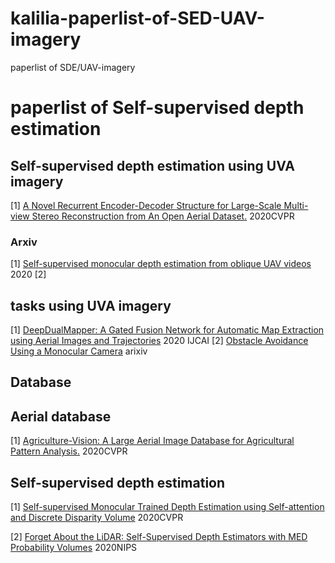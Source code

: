 # kalilia-paperlist-of-SED-UAV-imagery
paperlist of SDE/UAV-imagery
# paperlist of Self-supervised depth estimation
## Self-supervised depth estimation using UVA imagery
[1]  [A Novel Recurrent Encoder-Decoder Structure for Large-Scale Multi-view Stereo Reconstruction from An Open Aerial Dataset.](https://openaccess.thecvf.com/content_CVPR_2020/papers/Liu_A_Novel_Recurrent_Encoder-Decoder_Structure_for_Large-Scale_Multi-View_Stereo_Reconstruction_CVPR_2020_paper.pdf) 2020CVPR

### Arxiv
[1] [Self-supervised monocular depth estimation from oblique UAV videos](https://arxiv.org/ftp/arxiv/papers/2012/2012.10704.pdf) 2020
[2] []()

## tasks using UVA imagery
[1] [DeepDualMapper: A Gated Fusion Network for Automatic Map Extraction using Aerial Images and Trajectories](https://arxiv.org/pdf/2002.06832.pdf) 2020 IJCAI
[2] [Obstacle Avoidance Using a Monocular Camera](https://arxiv.org/pdf/2012.01608.pdf) arixiv
## Database

## Aerial database
[1] [Agriculture-Vision: A Large Aerial Image Database for Agricultural Pattern Analysis.](https://openaccess.thecvf.com/content_CVPR_2020/papers/Chiu_Agriculture-Vision_A_Large_Aerial_Image_Database_for_Agricultural_Pattern_Analysis_CVPR_2020_paper.pdf) 2020CVPR

## Self-supervised depth estimation
[1] [Self-supervised Monocular Trained Depth Estimation using Self-attention and Discrete Disparity Volume](https://openaccess.thecvf.com/content_CVPR_2020/papers/Johnston_Self-Supervised_Monocular_Trained_Depth_Estimation_Using_Self-Attention_and_Discrete_Disparity_CVPR_2020_paper.pdf) 2020CVPR

[2] [Forget About the LiDAR: Self-Supervised Depth Estimators with MED Probability Volumes](https://arxiv.org/pdf/2008.03633.pdf) 2020NIPS
